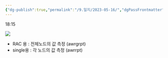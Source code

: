 ```yaml
---
{"dg-publish":true,"permalink":"/9.일지/2023-05-16/","dgPassFrontmatter":true}
---
```




18:15

![](https://i.imgur.com/K2pjYLo.png)

- RAC 용 : 전체노드의 값 측정 (awrgrpt)
- single용 : 각 노드의 값 측정 (awrrpt)